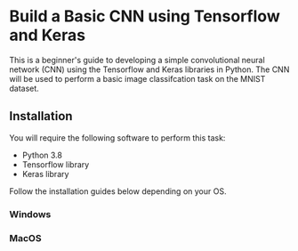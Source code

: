 # Build a Basic CNN using Tensorflow and Keras

This is a beginner's guide to developing a simple convolutional neural network (CNN) using the Tensorflow and Keras libraries in Python. The CNN will be used to perform a basic image classifcation task on the MNIST dataset.

## Installation

You will require the following software to perform this task:

- Python 3.8
- Tensorflow library
- Keras library

Follow the installation guides below depending on your OS.

### Windows

### MacOS
